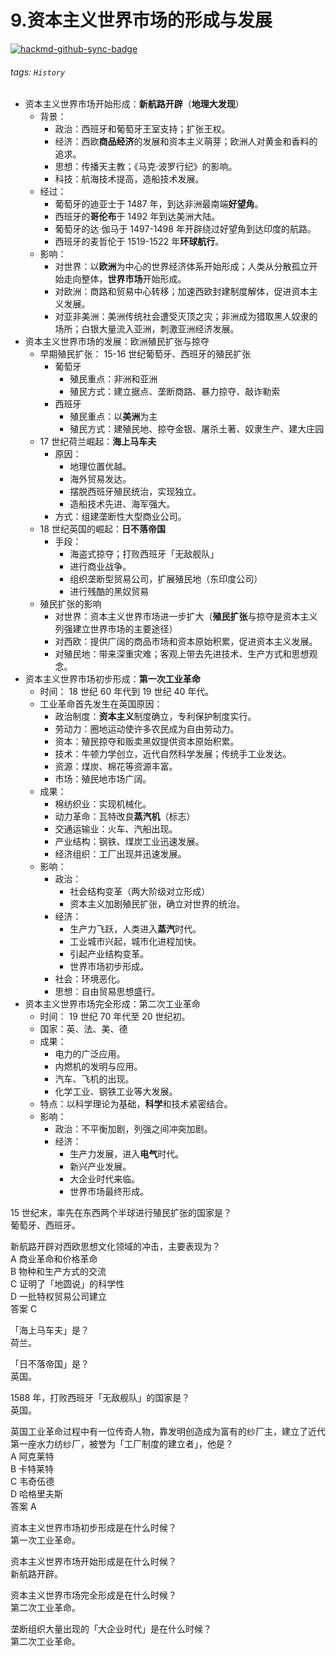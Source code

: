 # 9.资本主义世界市场的形成与发展

[![hackmd-github-sync-badge](https://hackmd.io/BWOjO2yLQyCEsD3XSZxdyw/badge)](https://hackmd.io/BWOjO2yLQyCEsD3XSZxdyw)


###### tags: `History`

- 资本主义世界市场开始形成：**新航路开辟**（**地理大发现**）
    - 背景：
        - 政治：西班牙和葡萄牙王室支持；扩张王权。
        - 经济：西欧**商品经济**的发展和资本主义萌芽；欧洲人对黄金和香料的追求。
        - 思想：传播天主教；《马克·波罗行纪》的影响。
        - 科技：航海技术提高，造船技术发展。
    - 经过：
        - 葡萄牙的迪亚士于 1487 年，到达非洲最南端**好望角**。
        - 西班牙的**哥伦布**于 1492 年到达美洲大陆。
        - 葡萄牙的达·伽马于 1497-1498 年开辟绕过好望角到达印度的航路。
        - 西班牙的麦哲伦于 1519-1522 年**环球航行**。
    - 影响：
        - 对世界：以**欧洲**为中心的世界经济体系开始形成；人类从分散孤立开始走向整体，**世界市场**开始形成。
        - 对欧洲：商路和贸易中心转移；加速西欧封建制度解体，促进资本主义发展。
        - 对亚非美洲：美洲传统社会遭受灭顶之灾；非洲成为猎取黑人奴隶的场所；白银大量流入亚洲，刺激亚洲经济发展。
- 资本主义世界市场的发展：欧洲殖民扩张与掠夺
    - 早期殖民扩张： 15-16 世纪葡萄牙、西班牙的殖民扩张
        - 葡萄牙
            - 殖民重点：非洲和亚洲
            - 殖民方式：建立据点、垄断商路、暴力掠夺、敲诈勒索
        - 西班牙
            - 殖民重点：以**美洲**为主
            - 殖民方式：建殖民地、掠夺金银、屠杀土著、奴隶生产、建大庄园
    - 17 世纪荷兰崛起：**海上马车夫**
        - 原因：
            - 地理位置优越。
            - 海外贸易发达。
            - 摆脱西班牙殖民统治，实现独立。
            - 造船技术先进、海军强大。
        - 方式：组建垄断性大型商业公司。
    - 18 世纪英国的崛起：**日不落帝国**
        - 手段：
            - 海盗式掠夺；打败西班牙「无敌舰队」
            - 进行商业战争。
            - 组织垄断型贸易公司，扩展殖民地（东印度公司）
            - 进行残酷的黑奴贸易
    - 殖民扩张的影响
        - 对世界：资本主义世界市场进一步扩大（**殖民扩张**与掠夺是资本主义列强建立世界市场的主要途径）
        - 对西欧：提供广阔的商品市场和资本原始积累，促进资本主义发展。
        - 对殖民地：带来深重灾难；客观上带去先进技术、生产方式和思想观念。
- 资本主义世界市场初步形成：**第一次工业革命**
    - 时间： 18 世纪 60 年代到 19 世纪 40 年代。
    - 工业革命首先发生在英国原因：
        - 政治制度：**资本主义**制度确立，专利保护制度实行。
        - 劳动力：圈地运动使许多农民成为自由劳动力。
        - 资本：殖民掠夺和贩卖黑奴提供资本原始积累。
        - 技术：牛顿力学创立，近代自然科学发展；传统手工业发达。
        - 资源：煤炭、棉花等资源丰富。
        - 市场：殖民地市场广阔。
    - 成果：
        - 棉纺织业：实现机械化。
        - 动力革命：瓦特改良**蒸汽机**（标志）
        - 交通运输业：火车、汽船出现。
        - 产业结构：钢铁、煤炭工业迅速发展。
        - 经济组织：工厂出现并迅速发展。
    - 影响：
        - 政治：
            - 社会结构变革（两大阶级对立形成）
            - 资本主义加剧殖民扩张，确立对世界的统治。
        - 经济：
            - 生产力飞跃，人类进入**蒸汽**时代。
            - 工业城市兴起，城市化进程加快。
            - 引起产业结构变革。
            - 世界市场初步形成。
        - 社会：环境恶化。
        - 思想：自由贸易思想盛行。
- 资本主义世界市场完全形成：第二次工业革命
    - 时间： 19 世纪 70 年代至 20 世纪初。
    - 国家：英、法、美、德
    - 成果：
        - 电力的广泛应用。
        - 内燃机的发明与应用。
        - 汽车、飞机的出现。
        - 化学工业、钢铁工业等大发展。
    - 特点：以科学理论为基础，**科学**和技术紧密结合。
    - 影响：
        - 政治：不平衡加剧，列强之间冲突加剧。
        - 经济：
            - 生产力发展，进入**电气**时代。
            - 新兴产业发展。
            - 大企业时代来临。
            - 世界市场最终形成。


15 世纪末，率先在东西两个半球进行殖民扩张的国家是？  
葡萄牙、西班牙。

新航路开辟对西欧思想文化领域的冲击，主要表现为？  
A 商业革命和价格革命  
B 物种和生产方式的交流  
C 证明了「地圆说」的科学性  
D 一批特权贸易公司建立  
答案 C

「海上马车夫」是？  
荷兰。

「日不落帝国」是？  
英国。

1588 年，打败西班牙「无敌舰队」的国家是？  
英国。

英国工业革命过程中有一位传奇人物，靠发明创造成为富有的纱厂主，建立了近代第一座水力纺纱厂，被誉为「工厂制度的建立者」，他是？  
A 阿克莱特  
B 卡特莱特  
C 韦奇伍德  
D 哈格里夫斯  
答案 A

资本主义世界市场初步形成是在什么时候？  
第一次工业革命。

资本主义世界市场开始形成是在什么时候？  
新航路开辟。

资本主义世界市场完全形成是在什么时候？  
第二次工业革命。

垄断组织大量出现的「大企业时代」是在什么时候？  
第二次工业革命。

